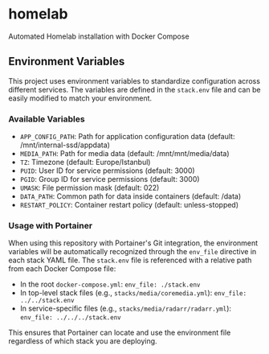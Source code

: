 # homelab
Automated Homelab installation with Docker Compose

## Environment Variables

This project uses environment variables to standardize configuration across different services. The variables are defined in the `stack.env` file and can be easily modified to match your environment.

### Available Variables

- `APP_CONFIG_PATH`: Path for application configuration data (default: /mnt/internal-ssd/appdata)
- `MEDIA_PATH`: Path for media data (default: /mnt/mnt/media/data)
- `TZ`: Timezone (default: Europe/Istanbul)
- `PUID`: User ID for service permissions (default: 3000)
- `PGID`: Group ID for service permissions (default: 3000)
- `UMASK`: File permission mask (default: 022)
- `DATA_PATH`: Common path for data inside containers (default: /data)
- `RESTART_POLICY`: Container restart policy (default: unless-stopped)

### Usage with Portainer

When using this repository with Portainer's Git integration, the environment variables will be automatically recognized through the `env_file` directive in each stack YAML file. The `stack.env` file is referenced with a relative path from each Docker Compose file:

- In the root `docker-compose.yml`: `env_file: ./stack.env`
- In top-level stack files (e.g., `stacks/media/coremedia.yml`): `env_file: ../../stack.env`
- In service-specific files (e.g., `stacks/media/radarr/radarr.yml`): `env_file: ../../../stack.env`

This ensures that Portainer can locate and use the environment file regardless of which stack you are deploying.
